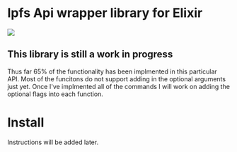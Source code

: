 # Ipfs Api wrapper library for Elixir

![](https://ipfs.io/ipfs/QmQJ68PFMDdAsgCZvA1UVzzn18asVcf7HVvCDgpjiSCAse)


## This library is still a work in progress

Thus far 65% of the functionality has been implmented in this particular API.  Most of the funcitons do not support adding in the optional arguments just yet.  Once I've implmented all of the commands I will work on adding the optional flags into each function. 

# Install

Instructions will be added later. 

